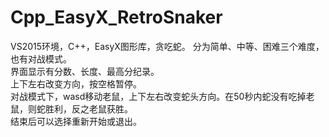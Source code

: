 # Cpp_EasyX_RetroSnaker
VS2015环境，C++，EasyX图形库，贪吃蛇。
分为简单、中等、困难三个难度，也有对战模式。  
界面显示有分数、长度、最高分纪录。  
上下左右改变方向，按空格暂停。  
对战模式下，wasd移动老鼠，上下左右改变蛇头方向。在50秒内蛇没有吃掉老鼠，则蛇胜利，反之老鼠获胜。  
结束后可以选择重新开始或退出。
